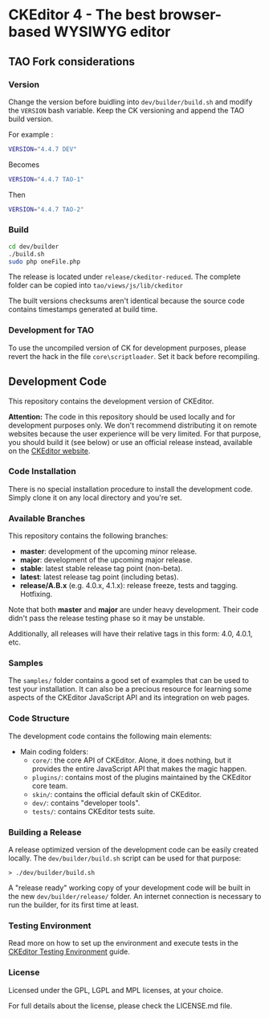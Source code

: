 CKEditor 4 - The best browser-based WYSIWYG editor
==================================================

## TAO Fork considerations

### Version

Change the version  before buidling into `dev/builder/build.sh` and modify the `VERSION` bash variable.
Keep the CK versioning and append the TAO build version.

For example :

```sh
VERSION="4.4.7 DEV"
```

Becomes

```sh
VERSION="4.4.7 TAO-1"
```

Then

```sh
VERSION="4.4.7 TAO-2"
```


### Build

```sh
cd dev/builder
./build.sh
sudo php oneFile.php
```

The release is located under `release/ckeditor-reduced`. The complete folder can be copied into `tao/views/js/lib/ckeditor`

The built versions checksums aren't identical because the source code contains timestamps generated at build time.


### Development for TAO

To use the uncompiled version of CK for development purposes, please revert the hack in the file `core\scriptloader`.
Set it back before recompiling.


## Development Code

This repository contains the development version of CKEditor.

**Attention:** The code in this repository should be used locally and for
development purposes only. We don't recommend distributing it on remote websites
because the user experience will be very limited. For that purpose, you should
build it (see below) or use an official release instead, available on the
[CKEditor website](http://ckeditor.com).

### Code Installation

There is no special installation procedure to install the development code.
Simply clone it on any local directory and you're set.

### Available Branches

This repository contains the following branches:

  - **master**: development of the upcoming minor release.
  - **major**: development of the upcoming major release.
  - **stable**: latest stable release tag point (non-beta).
  - **latest**: latest release tag point (including betas).
  - **release/A.B.x** (e.g. 4.0.x, 4.1.x): release freeze, tests and tagging.
    Hotfixing.

Note that both **master** and **major** are under heavy development. Their
code didn't pass the release testing phase so it may be unstable.

Additionally, all releases will have their relative tags in this form: 4.0,
4.0.1, etc.

### Samples

The `samples/` folder contains a good set of examples that can be used
to test your installation. It can also be a precious resource for learning
some aspects of the CKEditor JavaScript API and its integration on web pages.

### Code Structure

The development code contains the following main elements:

  - Main coding folders:
    - `core/`: the core API of CKEditor. Alone, it does nothing, but
    it provides the entire JavaScript API that makes the magic happen.
    - `plugins/`: contains most of the plugins maintained by the CKEditor core team.
    - `skin/`: contains the official default skin of CKEditor.
    - `dev/`: contains "developer tools".
    - `tests/`: contains CKEditor tests suite.

### Building a Release

A release optimized version of the development code can be easily created
locally. The `dev/builder/build.sh` script can be used for that purpose:

	> ./dev/builder/build.sh

A "release ready" working copy of your development code will be built in the new
`dev/builder/release/` folder. An internet connection is necessary to run the
builder, for its first time at least.

### Testing Environment

Read more on how to set up the environment and execute tests in the [CKEditor Testing Environment](http://docs.ckeditor.com/#!/guide/dev_tests) guide.

### License

Licensed under the GPL, LGPL and MPL licenses, at your choice.

For full details about the license, please check the LICENSE.md file.

